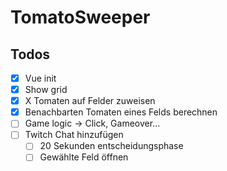 # TomatoSweeper

## Todos
- [x] Vue init
- [x] Show grid
- [x] X Tomaten auf Felder zuweisen
- [x] Benachbarten Tomaten eines Felds berechnen
- [ ] Game logic -> Click, Gameover...
- [ ] Twitch Chat hinzufügen
  - [ ] 20 Sekunden entscheidungsphase
  - [ ] Gewählte Feld öffnen